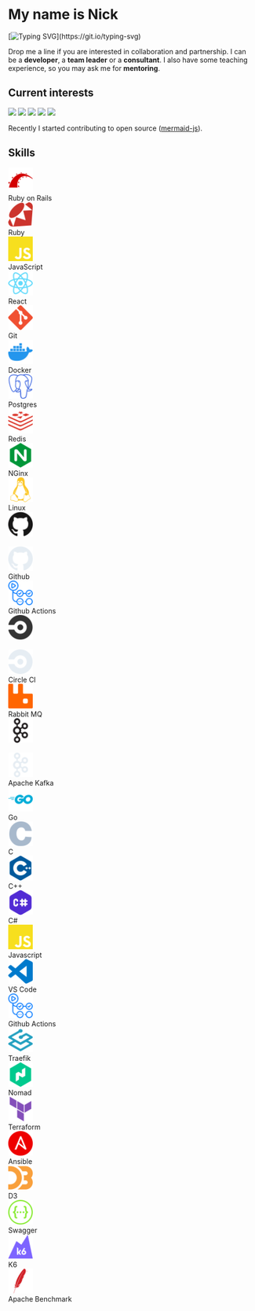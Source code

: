 <div align="left">

# My name is Nick

<!-- [![](https://visitcount.itsvg.in/api?id=nirname&label=Profile%20Views&color=0&icon=5&pretty=true)](https://visitcount.itsvg.in) -->

[![Typing SVG](https://readme-typing-svg.demolab.com?font=Fira+Code&size=18&duration=2000&pause=125&color=249bb3&multiline=true&width=500&height=75&lines=Hello!+Nice+to+meet+you.;I+have+been+programming+for+quite+a+time.;Feel+free+to+contact+me.)](https://git.io/typing-svg)

Drop me a line if you are interested in collaboration and partnership.
I can be a **developer**, a **team leader** or a **consultant**.
I also have some teaching experience, so you may ask me for **mentoring**.

## Current interests

<img src="https://img.shields.io/badge/Parsers_and_compilers-003049?style=flat-square" height=24 />
<img src="https://img.shields.io/badge/Infrastructure-8300c4?style=flat-square" height=24 />
<img src="https://img.shields.io/badge/Websites-fcbf49?style=flat-square" height=24 />
<img src="https://img.shields.io/badge/Data_visuzlization-1cb08f?style=flat-square" height=24 />
<img src="https://img.shields.io/badge/Computer_graphics-d62828?style=flat-square" height=24 />

Recently I started contributing to open source ([mermaid-js](https://github.com/mermaid-js/mermaid)).


## Skills

<!-- 
<img src="./ruby-color.svg#gh-dark-mode-only" width="100" height="100"/>
<img src="./ruby.svg#gh-dark-mode-only" width="100" height="100" style="filter: invert(1);"/>
<img src="./ruby.svg#gh-light-mode-only" width="100" height="100"/>
 -->

<!-- this works -->
<!-- 
![Ruby](./ruby-color.svg#gh-dark-mode-only)
![Ruby](./ruby.svg#gh-light-mode-only)
 -->

<img src="./icons/rubyonrails-color.svg"                    width="50" height="50" /><br>Ruby on Rails    
<img src="./icons/ruby-color.svg"                           width="50" height="50" /><br>Ruby             
<img src="./icons/javascript-color.svg"                     width="50" height="50" /><br>JavaScript       
<img src="./icons/react-color.svg"                          width="50" height="50" /><br>React            
<img src="./icons/git-color.svg"                            width="50" height="50" /><br>Git              
<img src="./icons/docker-color.svg"                         width="50" height="50" /><br>Docker           
<img src="./icons/postgresql-color.svg"                     width="50" height="50" /><br>Postgres         
<img src="./icons/redis-color.svg"                          width="50" height="50" /><br>Redis            
<img src="./icons/nginx-color.svg"                          width="50" height="50" /><br>NGinx            
<img src="./icons/linux-color.svg"                          width="50" height="50" /><br>Linux            
<img src="./icons/github-light.svg#gh-light-mode-only"      width="50" height="50" /><br>                 
<img src="./icons/github-dark.svg#gh-dark-mode-only"        width="50" height="50" /><br>Github           
<img src="./icons/githubactions-color.svg"                  width="50" height="50" /><br>Github Actions   
<img src="./icons/circleci-light.svg#gh-light-mode-only"    width="50" height="50" /><br>                 
<img src="./icons/circleci-dark.svg#gh-dark-mode-only"      width="50" height="50" /><br>Circle CI        
<img src="./icons/rabbitmq-color.svg"                       width="50" height="50" /><br>Rabbit MQ        
<img src="./icons/apachekafka-light.svg#gh-light-mode-only" width="50" height="50" /><br>                 
<img src="./icons/apachekafka-dark.svg#gh-dark-mode-only"   width="50" height="50" /><br>Apache Kafka     
<img src="./icons/go-color.svg"                             width="50" height="50" /><br>Go               
<img src="./icons/c-color.svg"                              width="50" height="50" /><br>C                
<img src="./icons/cplusplus-color.svg"                      width="50" height="50" /><br>C++              
<img src="./icons/csharp-color.svg"                         width="50" height="50" /><br>C#               
<img src="./icons/javascript-color.svg"                     width="50" height="50" /><br>Javascript       
<img src="./icons/visualstudiocode-color.svg"               width="50" height="50" /><br>VS Code          
<img src="./icons/githubactions-color.svg"                  width="50" height="50" /><br>Github Actions   
<img src="./icons/traefikproxy-color.svg"                   width="50" height="50" /><br>Traefik          
<img src="./icons/nomad-color.svg"                          width="50" height="50" /><br>Nomad            
<img src="./icons/terraform-color.svg"                      width="50" height="50" /><br>Terraform        
<img src="./icons/ansible-color.svg"                        width="50" height="50" /><br>Ansible          
<img src="./icons/d3dotjs-color.svg"                        width="50" height="50" /><br>D3               
<img src="./icons/swagger-color.svg"                        width="50" height="50" /><br>Swagger          
<img src="./icons/k6-color.svg"                             width="50" height="50" /><br>K6               
<img src="./icons/apache-color.svg"                         width="50" height="50" /><br>Apache Benchmark 

</div>